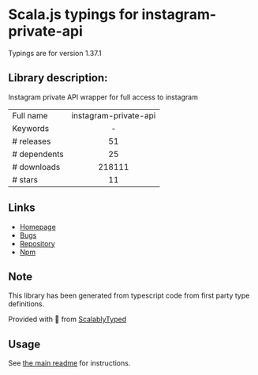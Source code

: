 
# Scala.js typings for instagram-private-api

Typings are for version 1.37.1

## Library description:
Instagram private API wrapper for full access to instagram

|                    |                 |
| ------------------ | :-------------: |
| Full name          | instagram-private-api |
| Keywords           | - |
| # releases         | 51 |
| # dependents       | 25 |
| # downloads        | 218111 |
| # stars            | 11 |

## Links
- [Homepage](https://github.com/dilame/instagram-private-api)
- [Bugs](https://github.com/dilame/instagram-private-api/issues)
- [Repository](https://github.com/dilame/instagram-private-api)
- [Npm](https://www.npmjs.com/package/instagram-private-api)
    


## Note
This library has been generated from typescript code from first party type definitions.

Provided with :purple_heart: from [ScalablyTyped](https://github.com/oyvindberg/ScalablyTyped)

## Usage
See [the main readme](../../readme.md) for instructions.


